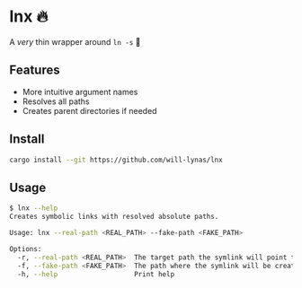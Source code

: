 # lnx 🔥

A *very* thin wrapper around `ln -s` 🔗

## Features

- More intuitive argument names
- Resolves all paths
- Creates parent directories if needed

## Install

```sh
cargo install --git https://github.com/will-lynas/lnx
```

## Usage

```sh
$ lnx --help
Creates symbolic links with resolved absolute paths.

Usage: lnx --real-path <REAL_PATH> --fake-path <FAKE_PATH>

Options:
  -r, --real-path <REAL_PATH>  The target path the symlink will point to (real path)
  -f, --fake-path <FAKE_PATH>  The path where the symlink will be created (fake path)
  -h, --help                   Print help
```

